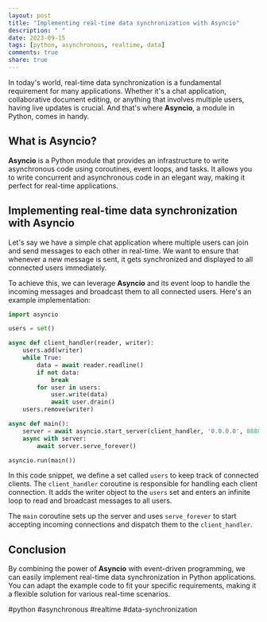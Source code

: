 ```yaml
---
layout: post
title: "Implementing real-time data synchronization with Asyncio"
description: " "
date: 2023-09-15
tags: [python, asynchronous, realtime, data]
comments: true
share: true
---
```


In today's world, real-time data synchronization is a fundamental requirement for many applications. Whether it's a chat application, collaborative document editing, or anything that involves multiple users, having live updates is crucial. And that's where **Asyncio**, a module in Python, comes in handy.

## What is Asyncio?

**Asyncio** is a Python module that provides an infrastructure to write asynchronous code using coroutines, event loops, and tasks. It allows you to write concurrent and asynchronous code in an elegant way, making it perfect for real-time applications.

## Implementing real-time data synchronization with Asyncio

Let's say we have a simple chat application where multiple users can join and send messages to each other in real-time. We want to ensure that whenever a new message is sent, it gets synchronized and displayed to all connected users immediately.

To achieve this, we can leverage **Asyncio** and its event loop to handle the incoming messages and broadcast them to all connected users. Here's an example implementation:

```python
import asyncio

users = set()

async def client_handler(reader, writer):
    users.add(writer)
    while True:
        data = await reader.readline()
        if not data:
            break
        for user in users:
            user.write(data)
            await user.drain()
    users.remove(writer)

async def main():
    server = await asyncio.start_server(client_handler, '0.0.0.0', 8888)
    async with server:
        await server.serve_forever()

asyncio.run(main())
```

In this code snippet, we define a set called `users` to keep track of connected clients. The `client_handler` coroutine is responsible for handling each client connection. It adds the writer object to the `users` set and enters an infinite loop to read and broadcast messages to all users.

The `main` coroutine sets up the server and uses `serve_forever` to start accepting incoming connections and dispatch them to the `client_handler`.

## Conclusion

By combining the power of **Asyncio** with event-driven programming, we can easily implement real-time data synchronization in Python applications. You can adapt the example code to fit your specific requirements, making it a flexible solution for various real-time scenarios.

#python #asynchronous #realtime #data-synchronization